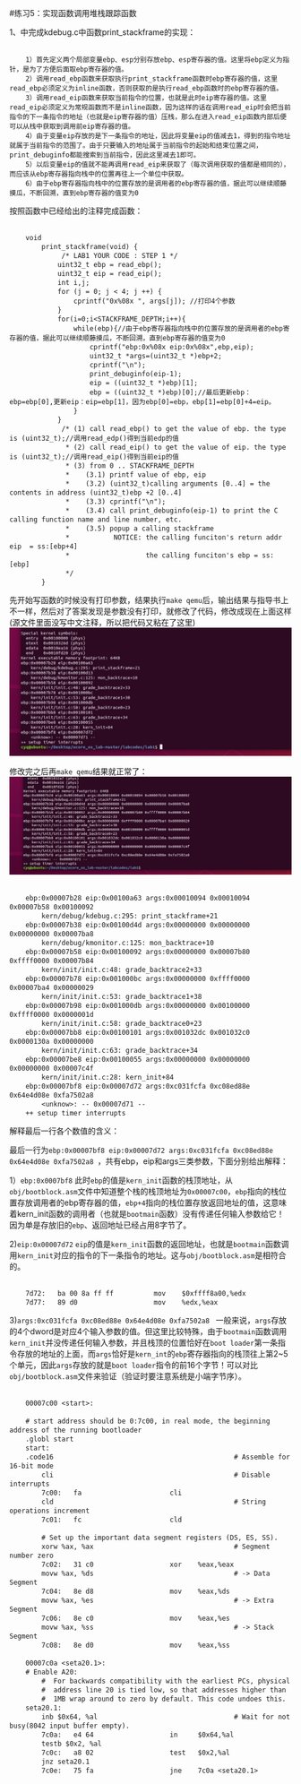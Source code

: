 #练习5：实现函数调用堆栈跟踪函数 

1、中完成kdebug.c中函数print_stackframe的实现：

```

	1）首先定义两个局部变量ebp、esp分别存放ebp、esp寄存器的值。这里将ebp定义为指针，是为了方便后面取ebp寄存器的值。
	2）调用read_ebp函数来获取执行print_stackframe函数时ebp寄存器的值，这里read_ebp必须定义为inline函数，否则获取的是执行read_ebp函数时的ebp寄存器的值。
	3）调用read_eip函数来获取当前指令的位置，也就是此时eip寄存器的值。这里read_eip必须定义为常规函数而不是inline函数，因为这样的话在调用read_eip时会把当前指令的下一条指令的地址（也就是eip寄存器的值）压栈，那么在进入read_eip函数内部后便可以从栈中获取到调用前eip寄存器的值。
	4）由于变量eip存放的是下一条指令的地址，因此将变量eip的值减去1，得到的指令地址就属于当前指令的范围了。由于只要输入的地址属于当前指令的起始和结束位置之间，print_debuginfo都能搜索到当前指令，因此这里减去1即可。
	5）以后变量eip的值就不能再调用read_eip来获取了（每次调用获取的值都是相同的），而应该从ebp寄存器指向栈中的位置再往上一个单位中获取。
	6）由于ebp寄存器指向栈中的位置存放的是调用者的ebp寄存器的值，据此可以继续顺藤摸瓜，不断回溯，直到ebp寄存器的值变为0
```

按照函数中已经给出的注释完成函数：

```

	void
		print_stackframe(void) {
		     /* LAB1 YOUR CODE : STEP 1 */
			uint32_t ebp = read_ebp();
			uint32_t eip = read_eip();
			int i,j;
			for (j = 0; j < 4; j ++) {
            	cprintf("0x%08x ", args[j]); //打印4个参数
        	}
			for(i=0;i<STACKFRAME_DEPTH;i++){
				while(ebp){//由于ebp寄存器指向栈中的位置存放的是调用者的ebp寄存器的值，据此可以继续顺藤摸瓜，不断回溯，直到ebp寄存器的值变为0
					cprintf("ebp:0x%08x eip:0x%08x",ebp,eip);
					uint32_t *args=(uint32_t *)ebp+2;
					cprintf("\n");
					print_debuginfo(eip-1);
					eip = ((uint32_t *)ebp)[1];
					ebp = ((uint32_t *)ebp)[0];//最后更新ebp：ebp=ebp[0],更新eip：eip=ebp[1]，因为ebp[0]=ebp，ebp[1]=ebp[0]+4=eip。
				}
			}
		     /* (1) call read_ebp() to get the value of ebp. the type is (uint32_t);//调用read_edp()得到当前edp的值
		      * (2) call read_eip() to get the value of eip. the type is (uint32_t);//调用read_eip()得到当前eip的值
		      * (3) from 0 .. STACKFRAME_DEPTH
		      *    (3.1) printf value of ebp, eip
		      *    (3.2) (uint32_t)calling arguments [0..4] = the contents in address (uint32_t)ebp +2 [0..4]
		      *    (3.3) cprintf("\n");
		      *    (3.4) call print_debuginfo(eip-1) to print the C calling function name and line number, etc.
		      *    (3.5) popup a calling stackframe
		      *           NOTICE: the calling funciton's return addr eip  = ss:[ebp+4]
		      *                   the calling funciton's ebp = ss:[ebp]
		      */
		}
```

先开始写函数的时候没有打印参数，结果执行`make qemu`后，输出结果与指导书上不一样，然后对了答案发现是参数没有打印，就修改了代码，修改成现在上面这样(源文件里面没写中文注释，所以把代码又粘在了这里)
![Demo](images/5-1.png)

修改完之后再`make qemu`结果就正常了：![Demo](images/5-2.png)


```

	ebp:0x00007b28 eip:0x00100a63 args:0x00010094 0x00010094 0x00007b58 0x00100092 
	    kern/debug/kdebug.c:295: print_stackframe+21
	ebp:0x00007b38 eip:0x00100d4d args:0x00000000 0x00000000 0x00000000 0x00007ba8 
	    kern/debug/kmonitor.c:125: mon_backtrace+10
	ebp:0x00007b58 eip:0x00100092 args:0x00000000 0x00007b80 0xffff0000 0x00007b84 
	    kern/init/init.c:48: grade_backtrace2+33
	ebp:0x00007b78 eip:0x001000bc args:0x00000000 0xffff0000 0x00007ba4 0x00000029 
	    kern/init/init.c:53: grade_backtrace1+38
	ebp:0x00007b98 eip:0x001000db args:0x00000000 0x00100000 0xffff0000 0x0000001d 
	    kern/init/init.c:58: grade_backtrace0+23
	ebp:0x00007bb8 eip:0x00100101 args:0x001032dc 0x001032c0 0x0000130a 0x00000000 
	    kern/init/init.c:63: grade_backtrace+34
	ebp:0x00007be8 eip:0x00100055 args:0x00000000 0x00000000 0x00000000 0x00007c4f 
	    kern/init/init.c:28: kern_init+84
	ebp:0x00007bf8 eip:0x00007d72 args:0xc031fcfa 0xc08ed88e 0x64e4d08e 0xfa7502a8 
	    <unknow>: -- 0x00007d71 --
	++ setup timer interrupts

```

解释最后一行各个数值的含义：

最后一行为`ebp:0x00007bf8 eip:0x00007d72 args:0xc031fcfa 0xc08ed88e 0x64e4d08e 0xfa7502a8 `，共有ebp，eip和args三类参数，下面分别给出解释：

1）`ebp:0x0007bf8` 此时`ebp`的值是`kern_init`函数的栈顶地址，从`obj/bootblock.asm`文件中知道整个栈的栈顶地址为`0x00007c00`，`ebp`指向的栈位置存放调用者的ebp寄存器的值，`ebp+4`指向的栈位置存放返回地址的值，这意味着kern_init函数的调用者（也就是`bootmain`函数）没有传递任何输入参数给它！因为单是存放旧的`ebp`、返回地址已经占用8字节了。

2)`eip:0x00007d72` `eip`的值是`kern_init`函数的返回地址，也就是`bootmain`函数调用`kern_init`对应的指令的下一条指令的地址。这与`obj/bootblock.asm`是相符合的。

```

	7d72:	ba 00 8a ff ff       	mov    $0xffff8a00,%edx
	7d77:	89 d0                	mov    %edx,%eax
```

3)`args:0xc031fcfa 0xc08ed88e 0x64e4d08e 0xfa7502a8 ` 一般来说，`args`存放的4个dword是对应4个输入参数的值。但这里比较特殊，由于`bootmain`函数调用`kern_init`并没传递任何输入参数，并且栈顶的位置恰好在`boot loader`第一条指令存放的地址的上面，而`args`恰好是`kern_int`的`ebp`寄存器指向的栈顶往上第2~5个单元，因此`args`存放的就是`boot loader`指令的前16个字节！可以对比`obj/bootblock.asm`文件来验证（验证时要注意系统是小端字节序）。

```

	00007c00 <start>:
	
	# start address should be 0:7c00, in real mode, the beginning address of the running bootloader
	.globl start
	start:
	.code16                                             # Assemble for 16-bit mode
	    cli                                             # Disable interrupts
	    7c00:	fa                   	cli    
	    cld                                             # String operations increment
	    7c01:	fc                   	cld    
	
	    # Set up the important data segment registers (DS, ES, SS).
	    xorw %ax, %ax                                   # Segment number zero
	    7c02:	31 c0                	xor    %eax,%eax
	    movw %ax, %ds                                   # -> Data Segment
	    7c04:	8e d8                	mov    %eax,%ds
	    movw %ax, %es                                   # -> Extra Segment
	    7c06:	8e c0                	mov    %eax,%es
	    movw %ax, %ss                                   # -> Stack Segment
	    7c08:	8e d0                	mov    %eax,%ss
	
	00007c0a <seta20.1>:
	# Enable A20:
	    #  For backwards compatibility with the earliest PCs, physical
	    #  address line 20 is tied low, so that addresses higher than
	    #  1MB wrap around to zero by default. This code undoes this.
	seta20.1:
	    inb $0x64, %al                                  # Wait for not busy(8042 input buffer empty).
	    7c0a:	e4 64                	in     $0x64,%al
	    testb $0x2, %al
	    7c0c:	a8 02                	test   $0x2,%al
	    jnz seta20.1
	    7c0e:	75 fa                	jne    7c0a <seta20.1>
```
